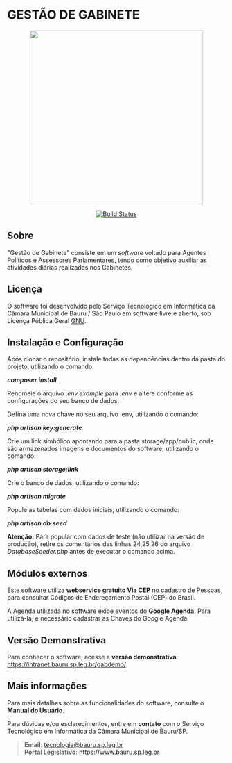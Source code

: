 # GESTÃO DE GABINETE

<p align="center"><img src="https://github.com/tecnologiacmbbauru/gestaodegabinete/blob/main/public/utils/gab-git.png" width="400"></p>

<p align="center">
    <a href="https://travis-ci.org/laravel/framework"><img src="https://travis-ci.org/laravel/framework.svg" alt="Build Status"></a>
</p>

## Sobre

"Gestão de Gabinete" consiste em um <i>software</i> voltado para Agentes Políticos e Assessores Parlamentares, tendo como objetivo auxiliar as atividades diárias realizadas nos Gabinetes.

## Licença
O software foi desenvolvido pelo Serviço Tecnológico em Informática da Câmara Municipal de Bauru / São Paulo em software livre e aberto, sob Licença Pública Geral [GNU](http://www.gnu.org/licenses/).

## Instalação e Configuração
Após clonar o repositório, instale todas as dependências dentro da pasta do projeto, utilizando o comando:

**<i>composer install</i>**

Renomeie o arquivo <i>.env.example</i> para <i>.env</i> e altere conforme as configurações do seu banco de dados.

Defina uma nova chave no seu arquivo .env, utilizando o comando:

**<i>php artisan key:generate</i>**

Crie um link simbólico apontando para a pasta storage/app/public, onde são armazenados imagens e documentos do software, utilizando o comando:

**<i>php artisan storage:link</i>**

Crie o banco de dados, utilizando o comando:

**<i>php artisan migrate</i>**

Popule as tabelas com dados iniciais, utilizando o comando:

**<i>php artisan db:seed</i>**

<b>Atenção:</b> Para popular com dados de teste (não utilizar na versão de produção), retire os comentários das linhas 24,25,26 do arquivo <i>DatabaseSeeder.php</i> antes de executar o comando acima.

## Módulos externos
Este software utiliza **webservice gratuito <a href="https://viacep.com.br/">Via CEP</a>** no cadastro de Pessoas para consultar Códigos de Endereçamento Postal (CEP) do Brasil.

A Agenda utilizada no software exibe eventos do **Google Agenda**. Para utilizá-la, é necessário cadastrar as Chaves do Google Agenda.

## Versão Demonstrativa
Para conhecer o software, acesse a **versão demonstrativa**: https://intranet.bauru.sp.leg.br/gabdemo/.

## Mais informações
Para mais detalhes sobre as funcionalidades do software, consulte o **Manual do Usuário**.

Para  dúvidas  e/ou  esclarecimentos, entre  em **contato**  com  o Serviço  Tecnológico  em  Informática da Câmara  Municipal  de Bauru/SP. 

>**Email**: tecnologia@bauru.sp.leg.br  
>**Portal Legislativo**: https://www.bauru.sp.leg.br

